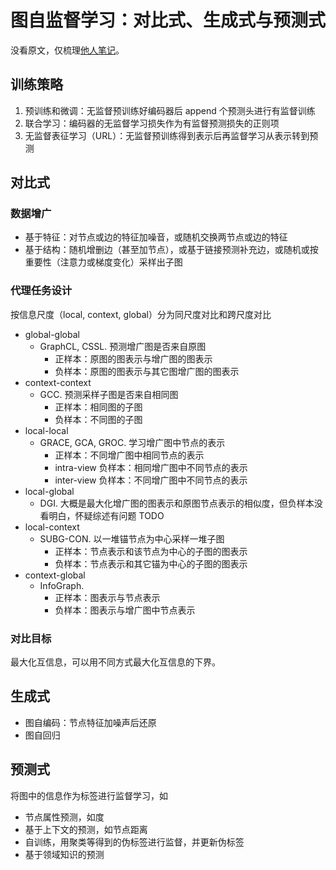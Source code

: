 # 图自监督学习：对比式、生成式与预测式

没看原文，仅梳理[他人笔记](https://mp.weixin.qq.com/s/3NkRcQsS0pzS4nm1JbxAjw)。

## 训练策略

1. 预训练和微调：无监督预训练好编码器后 append 个预测头进行有监督训练
2. 联合学习：编码器的无监督学习损失作为有监督预测损失的正则项
3. 无监督表征学习（URL）：无监督预训练得到表示后再监督学习从表示转到预测

## 对比式

### 数据增广

* 基于特征：对节点或边的特征加噪音，或随机交换两节点或边的特征
* 基于结构：随机增删边（甚至加节点），或基于链接预测补充边，或随机或按重要性（注意力或梯度变化）采样出子图

### 代理任务设计

按信息尺度（local, context, global）分为同尺度对比和跨尺度对比

* global-global
  * GraphCL, CSSL. 预测增广图是否来自原图
    * 正样本：原图的图表示与增广图的图表示
    * 负样本：原图的图表示与其它图增广图的图表示
* context-context
  * GCC. 预测采样子图是否来自相同图
    * 正样本：相同图的子图
    * 负样本：不同图的子图
* local-local
  * GRACE, GCA, GROC. 学习增广图中节点的表示
    * 正样本：不同增广图中相同节点的表示
    * intra-view 负样本：相同增广图中不同节点的表示
    * inter-view 负样本：不同增广图中不同节点的表示
* local-global
  * DGI. 大概是最大化增广图的图表示和原图节点表示的相似度，但负样本没看明白，怀疑综述有问题 TODO
* local-context
  * SUBG-CON. 以一堆锚节点为中心采样一堆子图
    * 正样本：节点表示和该节点为中心的子图的图表示
    * 负样本：节点表示和其它锚为中心的子图的图表示
* context-global
  * InfoGraph.
    * 正样本：图表示与节点表示
    * 负样本：图表示与增广图中节点表示

### 对比目标

最大化互信息，可以用不同方式最大化互信息的下界。

## 生成式

* 图自编码：节点特征加噪声后还原
* 图自回归

## 预测式

将图中的信息作为标签进行监督学习，如

* 节点属性预测，如度
* 基于上下文的预测，如节点距离
* 自训练，用聚类等得到的伪标签进行监督，并更新伪标签
* 基于领域知识的预测
